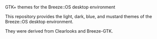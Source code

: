 GTK+ themes for the Breeze::OS desktop environment

This repository provides the light, dark, blue, and mustard themes
of the Breeze::OS desktop environment.

They were derived from Clearlooks and Breeze-GTK.
